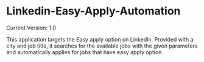 # Linkedin-Easy-Apply-Automation

Current Version: 1.0

This application targets the Easy apply option on LinkedIn. Provided with a city and job title, it searches for the available jobs with the given parameters and automatically applies for jobs that have easy apply option

